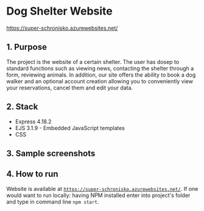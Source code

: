 # Dog Shelter Website
https://super-schronisko.azurewebsites.net/

## 1. Purpose
The project is the website of a certain shelter. The user has dosep to standard functions such as viewing news, contacting the shelter through a form, reviewing animals. In addition, our site offers the ability to book a dog walker and an optional account creation allowing you to conveniently view your reservations, cancel them and edit your data.

## 2. Stack
- Express 4.18.2
- EJS 3.1.9 - Embedded JavaScript templates
- CSS

## 3. Sample screenshots


## 4. How to run
Website is available at [`https://super-schronisko.azurewebsites.net/`](https://super-schronisko.azurewebsites.net/). If one would want to run locally: having NPM installed enter into project's folder and type in command line `npm start`.
